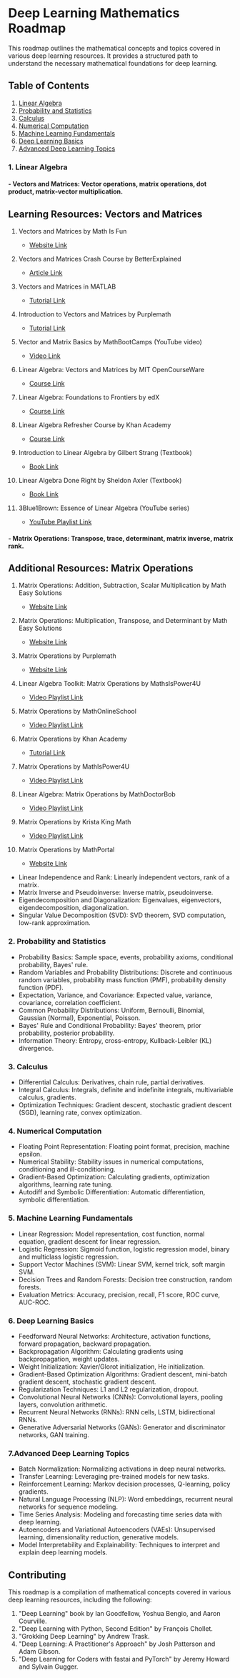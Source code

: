 # Deep Learning Mathematics Roadmap

This roadmap outlines the mathematical concepts and topics covered in various deep learning resources. It provides a structured path to understand the necessary mathematical foundations for deep learning.

## Table of Contents
1. [Linear Algebra](#linear-algebra)
2. [Probability and Statistics](#probability-and-statistics)
3. [Calculus](#calculus)
4. [Numerical Computation](#numerical-computation)
5. [Machine Learning Fundamentals](#machine-learning-fundamentals)
6. [Deep Learning Basics](#deep-learning-basics)
7. [Advanced Deep Learning Topics](#advanced-deep-learning-topics)
### 1. Linear Algebra
  #### - Vectors and Matrices: Vector operations, matrix operations, dot product, matrix-vector multiplication.
   ## Learning Resources: Vectors and Matrices

1. Vectors and Matrices by Math Is Fun
   - [Website Link](https://www.mathsisfun.com/algebra/matrix-introduction.html)

2. Vectors and Matrices Crash Course by BetterExplained
   - [Article Link](https://betterexplained.com/articles/linear-algebra-guide/)

3. Vectors and Matrices in MATLAB
   - [Tutorial Link](https://www.tutorialspoint.com/matlab/matlab_vectors.htm)

4. Introduction to Vectors and Matrices by Purplemath
   - [Tutorial Link](https://www.purplemath.com/modules/mtrxrows.htm)

5. Vector and Matrix Basics by MathBootCamps (YouTube video)
   - [Video Link](https://www.youtube.com/watch?v=QVk7TZFOY7s)

6. Linear Algebra: Vectors and Matrices by MIT OpenCourseWare
   - [Course Link](https://ocw.mit.edu/courses/mathematics/18-06-linear-algebra-spring-2010/)

7. Linear Algebra: Foundations to Frontiers by edX
   - [Course Link](https://www.edx.org/professional-certificate/pennx-linear-algebra-foundations-to-frontiers)

8. Linear Algebra Refresher Course by Khan Academy
   - [Course Link](https://www.khanacademy.org/math/linear-algebra)

9. Introduction to Linear Algebra by Gilbert Strang (Textbook)
   - [Book Link](https://math.mit.edu/~gs/linearalgebra/)

10. Linear Algebra Done Right by Sheldon Axler (Textbook)
    - [Book Link](https://linear.axler.net/)

11. 3Blue1Brown: Essence of Linear Algebra (YouTube series)
    - [YouTube Playlist Link](https://www.youtube.com/playlist?list=PLZHQObOWTQDPD3MizzM2xVFitgF8hE_ab)

  #### - Matrix Operations: Transpose, trace, determinant, matrix inverse, matrix rank.
   ## Additional Resources: Matrix Operations

1. Matrix Operations: Addition, Subtraction, Scalar Multiplication by Math Easy Solutions
   - [Website Link](https://matheasysolutions.com/2021/02/09/matrix-operations-addition-subtraction-scalar-multiplication/)

2. Matrix Operations: Multiplication, Transpose, and Determinant by Math Easy Solutions
   - [Website Link](https://matheasysolutions.com/2021/03/22/matrix-operations-multiplication-transpose-and-determinant/)

3. Matrix Operations by Purplemath
   - [Website Link](https://www.purplemath.com/modules/mtrxoprs.htm)

4. Linear Algebra Toolkit: Matrix Operations by MathsIsPower4U
   - [Video Playlist Link](https://www.youtube.com/playlist?list=PLZ6kagz8q0bvxaUKCe2RRvU_h7wtNNxx9)

5. Matrix Operations by MathOnlineSchool
   - [Video Playlist Link](https://www.youtube.com/playlist?list=PLqEfivt9ITkP3NssLCdPN1WmSS7kkjnwn)

6. Matrix Operations by Khan Academy
   - [Tutorial Link](https://www.khanacademy.org/math/linear-algebra/matrix-transformations/matrix-multiplication/v/matrix-multiplication-intro)

7. Matrix Operations by MathIsPower4U
   - [Video Playlist Link](https://www.youtube.com/playlist?list=PLC15FE3F64C4C5E13)

8. Linear Algebra: Matrix Operations by MathDoctorBob
   - [Video Playlist Link](https://www.youtube.com/playlist?list=PLkTxgafCgJhFw4x8DEjl9IflfqF4GwGcH)

9. Matrix Operations by Krista King Math
   - [Video Playlist Link](https://www.youtube.com/playlist?list=PL0o_zxa4K1BVKErFko9je9IBZ0hXWXVtV)

10. Matrix Operations by MathPortal
    - [Website Link](https://www.mathportal.org/algebra/matrix/operations.php)


   - Linear Independence and Rank: Linearly independent vectors, rank of a matrix.
   - Matrix Inverse and Pseudoinverse: Inverse matrix, pseudoinverse.
   - Eigendecomposition and Diagonalization: Eigenvalues, eigenvectors, eigendecomposition, diagonalization.
   - Singular Value Decomposition (SVD): SVD theorem, SVD computation, low-rank approximation.

### 2. Probability and Statistics
   - Probability Basics: Sample space, events, probability axioms, conditional probability, Bayes' rule.
   - Random Variables and Probability Distributions: Discrete and continuous random variables, probability mass function (PMF), probability density function (PDF).
   - Expectation, Variance, and Covariance: Expected value, variance, covariance, correlation coefficient.
   - Common Probability Distributions: Uniform, Bernoulli, Binomial, Gaussian (Normal), Exponential, Poisson.
   - Bayes' Rule and Conditional Probability: Bayes' theorem, prior probability, posterior probability.
   - Information Theory: Entropy, cross-entropy, Kullback-Leibler (KL) divergence.

### 3. Calculus
   - Differential Calculus: Derivatives, chain rule, partial derivatives.
   - Integral Calculus: Integrals, definite and indefinite integrals, multivariable calculus, gradients.
   - Optimization Techniques: Gradient descent, stochastic gradient descent (SGD), learning rate, convex optimization.

### 4. Numerical Computation
   - Floating Point Representation: Floating point format, precision, machine epsilon.
   - Numerical Stability: Stability issues in numerical computations, conditioning and ill-conditioning.
   - Gradient-Based Optimization: Calculating gradients, optimization algorithms, learning rate tuning.
   - Autodiff and Symbolic Differentiation: Automatic differentiation, symbolic differentiation.

### 5. Machine Learning Fundamentals
   - Linear Regression: Model representation, cost function, normal equation, gradient descent for linear regression.
   - Logistic Regression: Sigmoid function, logistic regression model, binary and multiclass logistic regression.
   - Support Vector Machines (SVM): Linear SVM, kernel trick, soft margin SVM.
   - Decision Trees and Random Forests: Decision tree construction, random forests.
   - Evaluation Metrics: Accuracy, precision, recall, F1 score, ROC curve, AUC-ROC.

### 6. Deep Learning Basics
   - Feedforward Neural Networks: Architecture, activation functions, forward propagation, backward propagation.
   - Backpropagation Algorithm: Calculating gradients using backpropagation, weight updates.
   - Weight Initialization: Xavier/Glorot initialization, He initialization.
   - Gradient-Based Optimization Algorithms: Gradient descent, mini-batch gradient descent, stochastic gradient descent.
   - Regularization Techniques: L1 and L2 regularization, dropout.
   - Convolutional Neural Networks (CNNs): Convolutional layers, pooling layers, convolution arithmetic.
   - Recurrent Neural Networks (RNNs): RNN cells, LSTM, bidirectional RNNs.
   - Generative Adversarial Networks (GANs): Generator and discriminator networks, GAN training.

### 7.Advanced Deep Learning Topics 

 - Batch Normalization: Normalizing activations in deep neural networks.
 - Transfer Learning: Leveraging pre-trained models for new tasks.
 - Reinforcement Learning: Markov decision processes, Q-learning, policy gradients.
 - Natural Language Processing (NLP): Word embeddings, recurrent neural networks for sequence modeling.
 - Time Series Analysis: Modeling and forecasting time series data with deep learning.
 - Autoencoders and Variational Autoencoders (VAEs): Unsupervised learning, dimensionality reduction, generative models.
 - Model Interpretability and Explainability: Techniques to interpret and explain deep learning models.
## Contributing
This roadmap is a compilation of mathematical concepts covered in various deep learning resources, including the following:

1. "Deep Learning" book by Ian Goodfellow, Yoshua Bengio, and Aaron Courville.
2. "Deep Learning with Python, Second Edition" by François Chollet.
3. "Grokking Deep Learning" by Andrew Trask.
4. "Deep Learning: A Practitioner's Approach" by Josh Patterson and Adam Gibson.
5. "Deep Learning for Coders with fastai and PyTorch" by Jeremy Howard and Sylvain Gugger.
